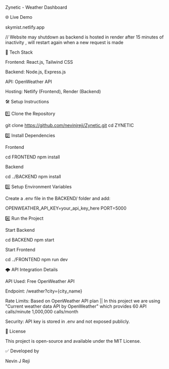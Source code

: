 Zynetic - Weather Dashboard

🌐 Live Demo

skymist.netlify.app

// Website may shutdown as backend is hosted in render after 15 minutes of inactivity , will restart again when a new request is made


🚀 Tech Stack

Frontend: React.js, Tailwind CSS

Backend: Node.js, Express.js

API: OpenWeather API

Hosting: Netlify (Frontend), Render (Backend)

🛠 Setup Instructions

1️⃣ Clone the Repository

git clone https://github.com/nevinjreji/Zynetic.git
cd ZYNETIC

2️⃣ Install Dependencies

Frontend

cd FRONTEND
npm install

Backend

cd ../BACKEND
npm install

3️⃣ Setup Environment Variables

Create a .env file in the BACKEND/ folder and add:

OPENWEATHER_API_KEY=your_api_key_here
PORT=5000

4️⃣ Run the Project

Start Backend

cd BACKEND
npm start

Start Frontend

cd ../FRONTEND
npm run dev

🌩️ API Integration Details

API Used: Free OpenWeather API

Endpoint: /weather?city={city_name}

Rate Limits: Based on OpenWeather API plan || In this project we are using "Current weather data API by OpenWeather" which provides 60 API calls/minute
1,000,000 calls/month

 Security: API key is stored in .env and not exposed publicly.

📜 License

This project is open-source and available under the MIT License.

✅ Developed by

Nevin J Reji
